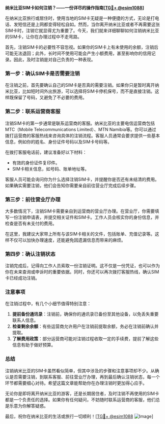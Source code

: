 **纳米比亚SIM卡如何注销？——一份详尽的操作指南[[TG💪+ @esim1088](https://t.me/s/esim1088)]**

在纳米比亚旅行或居住时，使用当地的SIM卡无疑是一种便捷的方式，无论是打电话、发短信还是上网都变得轻松自如。然而，当你离开纳米比亚或者不再需要这张SIM卡时，注销它就显得尤为重要了。今天，我们就来详细聊聊如何注销纳米比亚的SIM卡，让你在办理过程中不走弯路。

首先，注销SIM卡的必要性不容忽视。如果你的SIM卡上有未使用的余额，注销后可能无法退回；此外，长时间不使用可能会产生小额费用，甚至影响你的信用记录。因此，及时注销是对自己负责的一种表现。

### **第一步：确认SIM卡是否需要注销**

在注销之前，首先要确认自己的SIM卡是否真的需要注销。如果你只是暂时离开纳米比亚，比如短时间外出旅游，可以选择将SIM卡停机保号，而不是直接注销。这样既保留了号码，又避免了不必要的费用。

### **第二步：联系运营商客服**

注销SIM卡的第一步通常是联系运营商的客服。纳米比亚的主要电信运营商包括MTC（Mobile Telecommunications Limited）、MTN Namibia等。你可以通过拨打运营商的客服热线来咨询具体的注销流程。客服人员通常会要求提供一些基本信息，例如你的姓名、身份证件号码以及SIM卡号码等。

在拨打客服电话前，建议准备好以下材料：
- 有效的身份证件复印件。
- SIM卡相关信息，如号码、账单地址等。

客服人员可能会询问你为什么选择注销SIM卡，并提醒你是否还有未结清的费用。如果确实需要注销，他们会告知你需要亲自前往营业厅完成后续步骤。

### **第三步：前往营业厅办理**

大多数情况下，注销SIM卡需要亲自到运营商的营业厅办理。在营业厅，你需要填写一份注销申请表，并提交相关证件和SIM卡。工作人员会核实你的身份信息，并检查是否有未支付的费用。

在这里，我建议大家带上所有与该SIM卡相关的文件，包括账单、充值记录等。这样不仅可以加快办理速度，还能避免因遗漏信息而带来的麻烦。

### **第四步：确认注销状态**

注销完成后，记得向工作人员索取一份注销证明。这不仅是一份凭证，也可以作为你在未来查询或申诉时的重要依据。同时，你还可以再次拨打客服热线，确认SIM卡已经成功注销。

### **注意事项**

在注销过程中，有几个小细节值得特别注意：
1. **提前备份通讯录**：注销前，确保你的通讯录已备份至其他设备，以免丢失重要联系人信息。
2. **检查剩余余额**：有些运营商允许用户在注销前提取余额，务必在注销前确认并提取。
3. **了解费用政策**：部分运营商可能对注销过程收取一定的手续费，提前了解这些信息有助于做好预算。

### **总结**

注销纳米比亚的SIM卡虽然看似简单，但其中涉及的步骤和注意事项却不少。从确认是否需要注销，到联系客服、前往营业厅办理，再到最后确认注销状态，每一个环节都需要细心对待。希望这篇文章能帮助你在办理注销时更加得心应手。

无论你是即将离开纳米比亚的游客，还是长期居住者，及时注销不再使用的SIM卡都是一个负责任的选择。如果你有任何疑问，不妨随时联系运营商的客服，他们总是乐意为你解答疑惑。

最后，祝你在纳米比亚的生活或旅行一切顺利！[[TG💪+ @esim1088](https://t.me/s/esim1088) ![Image](https://i.postimg.cc/4NQfJmqS/Snipaste-2025-05-13-00-14-12.png)]